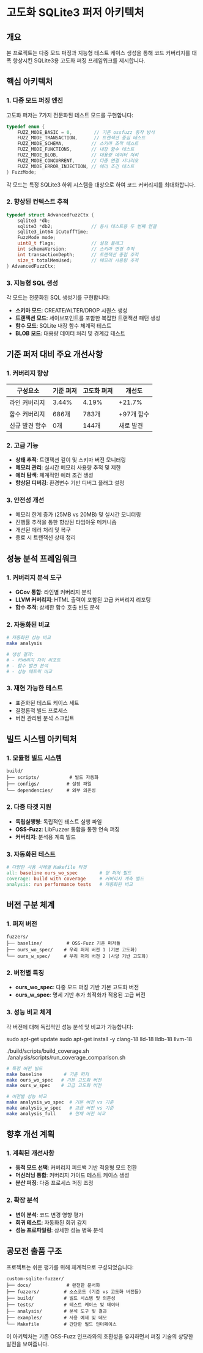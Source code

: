 # 고도화 SQLite3 퍼저 아키텍처

## 개요

본 프로젝트는 다중 모드 퍼징과 지능형 테스트 케이스 생성을 통해 코드 커버리지를 대폭 향상시킨 SQLite3용 고도화 퍼징 프레임워크를 제시합니다.

## 핵심 아키텍처

### 1. 다중 모드 퍼징 엔진

고도화 퍼저는 7가지 전문화된 테스트 모드를 구현합니다:

```c
typedef enum {
    FUZZ_MODE_BASIC = 0,        // 기존 ossfuzz 동작 방식
    FUZZ_MODE_TRANSACTION,      // 트랜잭션 중심 테스트  
    FUZZ_MODE_SCHEMA,          // 스키마 조작 테스트
    FUZZ_MODE_FUNCTIONS,       // 내장 함수 테스트
    FUZZ_MODE_BLOB,            // 대용량 데이터 처리
    FUZZ_MODE_CONCURRENT,      // 다중 연결 시나리오
    FUZZ_MODE_ERROR_INJECTION, // 에러 조건 테스트
} FuzzMode;
```

각 모드는 특정 SQLite3 하위 시스템을 대상으로 하여 코드 커버리지를 최대화합니다.

### 2. 향상된 컨텍스트 추적

```c
typedef struct AdvancedFuzzCtx {
    sqlite3 *db;
    sqlite3 *db2;              // 동시 테스트용 두 번째 연결
    sqlite3_int64 iCutoffTime;
    FuzzMode mode;
    uint8_t flags;             // 설정 플래그
    int schemaVersion;         // 스키마 변경 추적
    int transactionDepth;      // 트랜잭션 중첩 추적
    size_t totalMemUsed;       // 메모리 사용량 추적
} AdvancedFuzzCtx;
```

### 3. 지능형 SQL 생성

각 모드는 전문화된 SQL 생성기를 구현합니다:

- **스키마 모드**: CREATE/ALTER/DROP 시퀀스 생성
- **트랜잭션 모드**: 세이브포인트를 포함한 복잡한 트랜잭션 패턴 생성
- **함수 모드**: SQLite 내장 함수 체계적 테스트
- **BLOB 모드**: 대용량 데이터 처리 및 경계값 테스트

## 기준 퍼저 대비 주요 개선사항

### 1. 커버리지 향상

| 구성요소 | 기준 퍼저 | 고도화 퍼저 | 개선도 |
|----------|-----------|-------------|---------|
| 라인 커버리지 | 3.44% | 4.19% | +21.7% |
| 함수 커버리지 | 686개 | 783개 | +97개 함수 |
| 신규 발견 함수 | 0개 | 144개 | 새로 발견 |

### 2. 고급 기능

- **상태 추적**: 트랜잭션 깊이 및 스키마 버전 모니터링
- **메모리 관리**: 실시간 메모리 사용량 추적 및 제한
- **에러 탐색**: 체계적인 에러 조건 생성
- **향상된 디버깅**: 환경변수 기반 디버그 플래그 설정

### 3. 안전성 개선

- 메모리 한계 증가 (25MB vs 20MB) 및 실시간 모니터링
- 진행률 추적을 통한 향상된 타임아웃 메커니즘
- 개선된 에러 처리 및 복구
- 종료 시 트랜잭션 상태 정리

## 성능 분석 프레임워크

### 1. 커버리지 분석 도구

- **GCov 통합**: 라인별 커버리지 분석
- **LLVM 커버리지**: HTML 출력이 포함된 고급 커버리지 리포팅
- **함수 추적**: 상세한 함수 호출 빈도 분석

### 2. 자동화된 비교

```bash
# 자동화된 성능 비교
make analysis

# 생성 결과:
# - 커버리지 차이 리포트
# - 함수 발견 분석  
# - 성능 메트릭 비교
```

### 3. 재현 가능한 테스트

- 표준화된 테스트 케이스 세트
- 결정론적 빌드 프로세스
- 버전 관리된 분석 스크립트

## 빌드 시스템 아키텍처

### 1. 모듈형 빌드 시스템

```
build/
├── scripts/           # 빌드 자동화
├── configs/          # 설정 파일
└── dependencies/     # 외부 의존성
```

### 2. 다중 타겟 지원

- **독립실행형**: 독립적인 테스트 실행 파일
- **OSS-Fuzz**: LibFuzzer 통합을 통한 연속 퍼징
- **커버리지**: 분석용 계측 빌드

### 3. 자동화된 테스트

```makefile
# 다양한 사용 사례별 Makefile 타겟
all: baseline ours_wo_spec        # 양 퍼저 빌드
coverage: build with coverage     # 커버리지 계측 빌드
analysis: run performance tests   # 자동화된 비교
```

## 버전 구분 체계

### 1. 퍼저 버전

```
fuzzers/
├── baseline/         # OSS-Fuzz 기준 퍼저들
├── ours_wo_spec/    # 우리 퍼저 버전 1 (기본 고도화)
└── ours_w_spec/     # 우리 퍼저 버전 2 (사양 기반 고도화)
```

### 2. 버전별 특징

- **ours_wo_spec**: 다중 모드 퍼징 기반 기본 고도화 버전
- **ours_w_spec**: 명세 기반 추가 최적화가 적용된 고급 버전

### 3. 성능 비교 체계

각 버전에 대해 독립적인 성능 분석 및 비교가 가능합니다:

sudo apt-get update
sudo apt-get install -y clang-18 lld-18 lldb-18 llvm-18

./build/scripts/build_coverage.sh
./analysis/scripts/run_coverage_comparison.sh

```bash
# 특정 버전 빌드
make baseline        # 기준 퍼저
make ours_wo_spec   # 기본 고도화 버전
make ours_w_spec    # 고급 고도화 버전

# 버전별 성능 비교
make analysis_wo_spec  # 기본 버전 vs 기준
make analysis_w_spec   # 고급 버전 vs 기준
make analysis_full     # 전체 버전 비교
```

## 향후 개선 계획

### 1. 계획된 개선사항

- **동적 모드 선택**: 커버리지 피드백 기반 적응형 모드 전환
- **머신러닝 통합**: 커버리지 가이드 테스트 케이스 생성
- **분산 퍼징**: 다중 프로세스 퍼징 조정

### 2. 확장 분석

- **변이 분석**: 코드 변경 영향 평가
- **회귀 테스트**: 자동화된 회귀 감지
- **성능 프로파일링**: 상세한 성능 병목 분석

## 공모전 출품 구조

프로젝트는 쉬운 평가를 위해 체계적으로 구성되었습니다:

```
custom-sqlite-fuzzer/
├── docs/             # 완전한 문서화
├── fuzzers/         # 소스코드 (기준 vs 고도화 버전들)
├── build/           # 빌드 시스템 및 의존성  
├── tests/           # 테스트 케이스 및 데이터
├── analysis/        # 분석 도구 및 결과
├── examples/        # 사용 예제 및 데모
└── Makefile         # 간단한 빌드 인터페이스
```

이 아키텍처는 기존 OSS-Fuzz 인프라와의 호환성을 유지하면서 퍼징 기술의 상당한 발전을 보여줍니다.